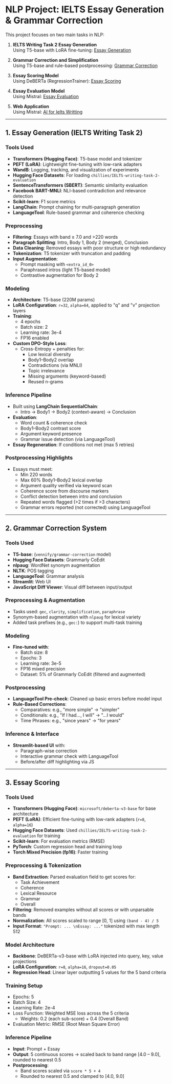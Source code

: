 # NLP Project: IELTS Essay Generation & Grammar Correction

This project focuses on two main tasks in NLP:

1. **IELTS Writing Task 2 Essay Generation**  
   Using T5-base with LoRA fine-tuning: [Essay Generation](https://www.youtube.com/watch?v=bh9voRM_CkU)

2. **Grammar Correction and Simplification**  
   Using T5-base and rule-based postprocessing: [Grammar Correction](https://www.youtube.com/watch?v=ysy86-DAu-o)

3. **Essay Scoring Model**  
   Using DeBERTa (RegressionTrainer): [Essay Scoring](https://www.youtube.com/watch?v=t_tLX0fkJQc)

4. **Essay Evaluation Model**  
   Using Mistral: [Essay Evaluation](https://www.youtube.com/watch?v=xUbeBi-gDyM)

5. **Web Application**  
   Using Mistral: [AI for Ielts Writting](https://www.youtube.com/watch?v=aHQ5t2p3SIo)

---

## 1. Essay Generation (IELTS Writing Task 2)

### Tools Used
- **Transformers (Hugging Face)**: T5-base model and tokenizer
- **PEFT (LoRA)**: Lightweight fine-tuning with low-rank adapters
- **WandB**: Logging, tracking, and visualization of experiments
- **Hugging Face Datasets**: For loading `chillies/IELTS-writing-task-2-evaluation`
- **SentenceTransformers (SBERT)**: Semantic similarity evaluation
- **Facebook BART-MNLI**: NLI-based contradiction and relevance detection
- **Scikit-learn**: F1 score metrics
- **LangChain**: Prompt chaining for multi-paragraph generation
- **LanguageTool**: Rule-based grammar and coherence checking

### Preprocessing
- **Filtering**: Essays with band ≥ 7.0 and >220 words
- **Paragraph Splitting**: Intro, Body 1, Body 2 (merged), Conclusion
- **Data Cleaning**: Removed essays with poor structure or high redundancy
- **Tokenization**: T5 tokenizer with truncation and padding
- **Input Augmentation**:
  - Prompt masking with `<extra_id_0>`
  - Paraphrased intros (light T5-based model)
  - Contrastive augmentation for Body 2

### Modeling
- **Architecture**: T5-base (220M params)
- **LoRA Configuration**: `r=32`, `alpha=64`, applied to "q" and "v" projection layers
- **Training**:
  - 4 epochs
  - Batch size: 2
  - Learning rate: 3e-4
  - FP16 enabled
- **Custom DPO-Style Loss**:
  - Cross-Entropy + penalties for:
    - Low lexical diversity
    - Body1–Body2 overlap
    - Contradictions (via MNLI)
    - Topic irrelevance
    - Missing arguments (keyword-based)
    - Reused n-grams

### Inference Pipeline
- Built using **LangChain SequentialChain**:
  - Intro → Body1 → Body2 (context-aware) → Conclusion
- **Evaluation**:
  - Word count & coherence check
  - Body1–Body2 contrast score
  - Argument keyword presence
  - Grammar issue detection (via LanguageTool)
- **Essay Regeneration**: If conditions not met (max 5 retries)

### Postprocessing Highlights
- Essays must meet:
  - Min 220 words
  - Max 60% Body1–Body2 lexical overlap
  - Argument quality verified via keyword scan
  - Coherence score from discourse markers
  - Conflict detection between intro and conclusion
  - Repeated words flagged (>2 times if >3 characters)
  - Grammar errors reported (not corrected) using LanguageTool

---

## 2. Grammar Correction System

### Tools Used
- **T5-base**: (`vennify/grammar-correction` model)
- **Hugging Face Datasets**: Grammarly CoEdit
- **nlpaug**: WordNet synonym augmentation
- **NLTK**: POS tagging
- **LanguageTool**: Grammar analysis
- **Streamlit**: Web UI
- **JavaScript Diff Viewer**: Visual diff between input/output

### Preprocessing & Augmentation
- Tasks used: `gec`, `clarity`, `simplification`, `paraphrase`
- Synonym-based augmentation with `nlpaug` for lexical variety
- Added task prefixes (e.g., `gec:`) to support multi-task training

### Modeling
- **Fine-tuned with**:
  - Batch size: 8
  - Epochs: 3
  - Learning rate: 3e-5
  - FP16 mixed precision
  - Dataset: 5% of Grammarly CoEdit (filtered and augmented)

### Postprocessing
- **LanguageTool Pre-check**: Cleaned up basic errors before model input
- **Rule-Based Corrections**:
  - Comparatives: e.g., "more simple" → "simpler"
  - Conditionals: e.g., "If I had..., I will" → "...I would"
  - Time Phrases: e.g., "since years" → "for years"

### Inference & Interface
- **Streamlit-based UI** with:
  - Paragraph-wise correction
  - Interactive grammar check with LanguageTool
  - Before/after diff highlighting via JS

---

## 3. Essay Scoring

### Tools Used
- **Transformers (Hugging Face)**: `microsoft/deberta-v3-base` for base architecture
- **PEFT (LoRA)**: Efficient fine-tuning with low-rank adapters (`r=8`, `alpha=16`)
- **Hugging Face Datasets**: Used `chillies/IELTS-writing-task-2-evaluation` for training
- **Scikit-learn**: For evaluation metrics (RMSE)
- **PyTorch**: Custom regression head and training loop
- **Torch Mixed Precision (fp16)**: Faster training

### Preprocessing & Tokenization
- **Band Extraction**: Parsed evaluation field to get scores for:
  - Task Achievement
  - Coherence
  - Lexical Resource
  - Grammar
  - Overall
- **Filtering**: Removed examples without all scores or with unparsable bands
- **Normalization**: All scores scaled to range [0, 1] using `(band - 4) / 5`
- **Input Format**: `"Prompt: ... \nEssay: ..."` tokenized with max length 512

### Model Architecture
- **Backbone**: DeBERTa-v3-base with LoRA injected into query, key, value projections
- **LoRA Configuration**: `r=8`, `alpha=16`, `dropout=0.05`
- **Regression Head**: Linear layer outputting 5 values for the 5 band criteria

### Training Setup
- Epochs: 5
- Batch Size: 4
- Learning Rate: 2e-4
- Loss Function: Weighted MSE loss across the 5 criteria
  - Weights: 0.2 (each sub-score) + 0.4 (Overall Band)
- Evaluation Metric: RMSE (Root Mean Square Error)

### Inference Pipeline
- **Input**: Prompt + Essay
- **Output**: 5 continuous scores → scaled back to band range [4.0 – 9.0], rounded to nearest 0.5
- **Postprocessing**:
  - Band scores scaled via `score * 5 + 4`
  - Rounded to nearest 0.5 and clamped to [4.0, 9.0]
